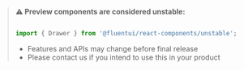 <!-- Don't allow prettier to collapse code block into single line -->
<!-- prettier-ignore -->
> **⚠️ Preview components are considered unstable:**
>
> ```jsx
>
> import { Drawer } from '@fluentui/react-components/unstable';
>
> ```
>
> - Features and APIs may change before final release
> - Please contact us if you intend to use this in your product
